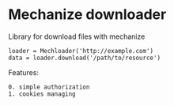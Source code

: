 Mechanize downloader
====================

Library for download files with mechanize

```
loader = Mechloader('http://example.com')
data = loader.download('/path/to/resource')
```

Features:

    0. simple authorization
    1. cookies managing 